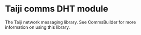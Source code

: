 # Taiji comms DHT module

The Taiji network messaging library. See CommsBuilder for more information on using this library.
